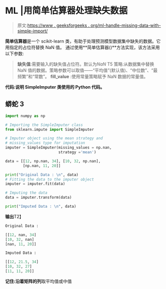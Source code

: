 # ML |用简单估算器处理缺失数据

> 原文:[https://www . geeksforgeeks . org/ml-handle-missing-data-with-simple-import/](https://www.geeksforgeeks.org/ml-handle-missing-data-with-simple-imputer/)

**简单估算器**是一个 scikit-learn 类，有助于处理预测模型数据集中缺失的数据。它用指定的占位符替换 NaN 值。
通过使用**简单估算器()**方法实现，该方法采用以下参数:

> **缺失值**:需要输入的缺失值占位符。默认为*NaN*
> T5 策略:从数据集中替换 NaN 值的数据。策略参数可以取值——“平均值”(默认值)、“中位数”、“最频繁”和“常数”。
> **fill_value** :使用常量策略赋予 NaN 数据的常量值。

**代码:说明 SimpleImputer 类使用的 Python 代码。**

## 蟒蛇 3

```py
import numpy as np

# Importing the SimpleImputer class
from sklearn.impute import SimpleImputer

# Imputer object using the mean strategy and
# missing_values type for imputation
imputer = SimpleImputer(missing_values = np.nan,
                        strategy ='mean')

data = [[12, np.nan, 34], [10, 32, np.nan],
        [np.nan, 11, 20]]

print("Original Data : \n", data)
# Fitting the data to the imputer object
imputer = imputer.fit(data)

# Imputing the data    
data = imputer.transform(data)

print("Imputed Data : \n", data)
```

**输出**T2】

```py
Original Data : 

[[12, nan, 34]
[10, 32, nan]
[nan, 11, 20]]

Imputed Data : 

[[12, 21.5, 34]
[10, 32, 27]
[11, 11, 20]]
```

**记住:沿着矩阵的列**取平均值或中值
